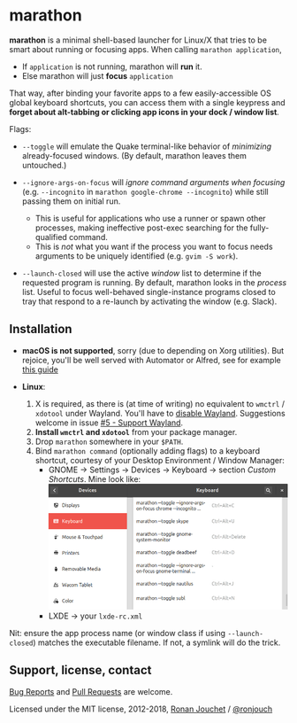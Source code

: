 marathon
========

**marathon** is a minimal shell-based launcher for Linux/X that tries to be
smart about running or focusing apps. When calling `marathon application`,

* If `application` is not running, marathon will **run** it.
* Else marathon will just **focus** `application`

That way, after binding your favorite apps to a few easily-accessible OS
global keyboard shortcuts, you can access them with a single keypress and
**forget about alt-tabbing or clicking app icons in your dock / window list**.

Flags:

* `--toggle` will emulate the Quake terminal-like behavior of *minimizing*
  already-focused windows. (By default, marathon leaves them untouched.)

* `--ignore-args-on-focus` will *ignore command arguments when focusing*
   (e.g. `--incognito` in `marathon google-chrome --incognito`) while still
   passing them on initial run.
   - This is useful for applications who use a runner or spawn other processes,
     making ineffective post-exec searching for the fully-qualified command.
   - This is *not* what you want if the process you want to focus needs
     arguments to be uniquely identified (e.g. `gvim -S work`).

* `--launch-closed` will use the active *window* list to determine if the
  requested program is running. By default, marathon looks in the *process*
  list. Useful to focus well-behaved single-instance programs closed to tray
  that respond to a re-launch by activating the window (e.g. Slack).

Installation
------------

- **macOS is not supported**, sorry (due to depending on Xorg utilities).
  But rejoice, you'll be well served with Automator or Alfred, see for example
  [this guide](https://superuser.com/questions/245711/starting-application-with-custom-keyboard-shortcut)

- **Linux**:
    1. X is required, as there is (at time of writing) no equivalent
       to `wmctrl` / `xdotool` under Wayland. You'll have to
       [disable Wayland](https://wiki.archlinux.org/index.php/GDM#Use_Xorg_backend).
       Suggestions welcome in issue [#5 - Support Wayland](https://github.com/ronjouch/marathon/issues/5).
    2. **Install `wmctrl` and `xdotool`** from your package manager.
    3. Drop `marathon` somewhere in your `$PATH`.
    4. Bind `marathon command` (optionally adding flags) to a keyboard shortcut,
       courtesy of your Desktop Environment / Window Manager:
        * GNOME → Settings → Devices → Keyboard → section *Custom Shortcuts*.
          Mine look like:  
          ![GNOME Keyboard Settings screenshot](gnome-keyboard-settings-screenshot.png)
        * LXDE → your `lxde-rc.xml`

Nit: ensure the app process name (or window class if using `--launch-closed`)
     matches the executable filename. If not, a symlink will do the trick.

Support, license, contact
-------------------------

[Bug Reports](https://github.com/ronjouch/marathon/issues) and
[Pull Requests](https://github.com/ronjouch/marathon/pulls) are welcome.

Licensed under the MIT license, 2012-2018,
[Ronan Jouchet](mailto:firstname@lastname.fr) / [@ronjouch](https://twitter.com/ronjouch)
